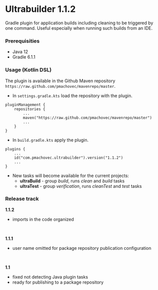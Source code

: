 # Ultrabuilder 1.1.2
Gradle plugin for application builds including cleaning to be triggered by one command. Useful especially when running such builds from an IDE.

### Prerequisities
* Java 12
* Gradle 6.1.1

### Usage (Kotlin DSL)
The plugin is available in the Github Maven repository `https://raw.github.com/pmachovec/mavenrepo/master`.
* In `settings.gradle.kts` load the repository with the plugin.
```
pluginManagement {
    repositories {
        ...
        maven("https://raw.github.com/pmachovec/mavenrepo/master")
        ...
    }
}
```
* In `build.gradle.kts` apply the plugin.
```
plugins {
    ...
    id("com.pmachovec.ultrabuilder").version("1.1.2")
    ...
}
```
* New tasks will become available for the current projects:
    - **ultraBuild** - group _build_, runs _clean_ and _build_ tasks
    - **ultraTest** - group _verification_, runs _cleanTest_ and _test_ tasks

### Release track
**1.1.2**
* imports in the code organized

<br/>

**1.1.1**
* user name omitted for package repository publication configuration

<br/>

**1.1**
* fixed not detecting Java plugin tasks
* ready for publishing to a package repository
